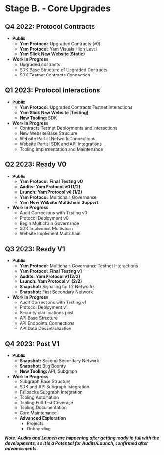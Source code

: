 # Stage B. - Core Upgrades

## Q4 2022: Protocol Contracts

- **Public**
    - **Yam Protocol:** Upgraded Contracts (v0)
    - **Yam Protocol:** Yam Visuals High Level
    - **Yam Slick New Website (Static)**
- **Work In Progress**
    - Upgraded contracts
    - SDK Base Structure of Upgraded Contracts
    - SDK Testnet Contracts Connection

## Q1 2023: Protocol Interactions

- **Public**
    - **Yam Protocol:** Upgraded Contracts Testnet Interactions
    - **Yam Slick New Website (Testing)**
    - **New Tooling:** SDK
- **Work In Progress**
    - Contracts Testnet Deployments and Interactions
    - New Website Base Structure
    - Website Partial Network Connections
    - Website Partial SDK and API Integrations
    - Tooling Implementation and Maintenance

## Q2 2023: Ready V0

- **Public**
    - **Yam Protocol: Final Testing v0**
    - **Audits: Yam Protocol v0 (1/2)**
    - **Launch: Yam Protocol v0 (1/2)**
    - **Yam Protocol:** Multichain Governance
    - **Yam New Website Multichain Support**
- **Work In Progress**
    - Audit Corrections with Testing v0
    - Protocol Deployment v0
    - Begin Multichain Governance
    - SDK Implement Multichain
    - Website Implement Multichain

## Q3 2023: Ready V1

- **Public**
    - **Yam Protocol:** Multichain Governance Testnet Interactions
    - **Yam Protocol: Final Testing v1**
    - **Audits: Yam Protocol v1 (2/2)**
    - **Launch: Yam Protocol v1 (2/2)**
    - **Snapshot:** Signaling for L2 Networks
    - **Snapshot:** First Secondary Network
- **Work In Progress**
    - Audit Corrections with Testing v1
    - Protocol Deployment v1
    - Security clarifications post
    - API Base Structure
    - API Endpoints Connections
    - API Data Decentralization

## Q4 2023: Post V1

- **Public**
    - **Snapshot:** Second Secondary Network
    - **Snapshot:** Bug Bounty
    - **New Tooling:** API, Subgraph
- **Work In Progress**
    - Subgraph Base Structure
    - SDK and API Subgraph Integration
    - Fallbacks Subgraph Integration
    - Tooling Automation
    - Tooling Full Test Coverage
    - Tooling Documentation
    - Core Maintenance
    - **Advanced Exploration**
        - Projects
        - Onboarding

***Note: Audits and Launch are happening after getting ready in full with the developments, so it is a Potential for Audits/Launch, confirmed after advancements.***
